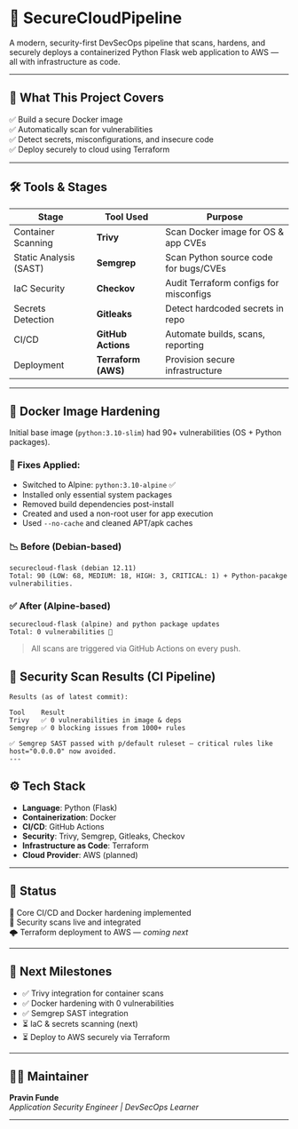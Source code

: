 # 🔐 SecureCloudPipeline

A modern, security-first DevSecOps pipeline that scans, hardens, and securely deploys a containerized Python Flask web application to AWS — all with infrastructure as code.

---

## 🚀 What This Project Covers

✅ Build a secure Docker image  
✅ Automatically scan for vulnerabilities  
✅ Detect secrets, misconfigurations, and insecure code  
✅ Deploy securely to cloud using Terraform

---

## 🛠️ Tools & Stages

| Stage                  | Tool Used      | Purpose                                  |
|------------------------|----------------|------------------------------------------|
| Container Scanning     | **Trivy**       | Scan Docker image for OS & app CVEs      |
| Static Analysis (SAST) | **Semgrep**     | Scan Python source code for bugs/CVEs    |
| IaC Security           | **Checkov**     | Audit Terraform configs for misconfigs   |
| Secrets Detection      | **Gitleaks**    | Detect hardcoded secrets in repo         |
| CI/CD                  | **GitHub Actions** | Automate builds, scans, reporting     |
| Deployment             | **Terraform (AWS)** | Provision secure infrastructure      |

---

## 🐳 Docker Image Hardening

Initial base image (`python:3.10-slim`) had 90+ vulnerabilities (OS + Python packages).

### 🔧 Fixes Applied:
- Switched to Alpine: `python:3.10-alpine` ✅
- Installed only essential system packages
- Removed build dependencies post-install
- Created and used a non-root user for app execution
- Used `--no-cache` and cleaned APT/apk caches

### 📉 Before (Debian-based)
    securecloud-flask (debian 12.11)
    Total: 90 (LOW: 68, MEDIUM: 18, HIGH: 3, CRITICAL: 1) + Python-pacakge vulnerabilities.


### ✅ After (Alpine-based)
    securecloud-flask (alpine) and python package updates
    Total: 0 vulnerabilities 🎉


> All scans are triggered via GitHub Actions on every push.
## 🔐 Security Scan Results (CI Pipeline)
    Results (as of latest commit):

    Tool	Result
    Trivy	✅ 0 vulnerabilities in image & deps
    Semgrep	✅ 0 blocking issues from 1000+ rules

    ✅ Semgrep SAST passed with p/default ruleset — critical rules like host="0.0.0.0" now avoided.
    ---

## ⚙️ Tech Stack

- **Language**: Python (Flask)
- **Containerization**: Docker
- **CI/CD**: GitHub Actions
- **Security**: Trivy, Semgrep, Gitleaks, Checkov
- **Infrastructure as Code**: Terraform
- **Cloud Provider**: AWS (planned)

---

## 📌 Status

🧱 Core CI/CD and Docker hardening implemented  
🔐 Security scans live and integrated  
🌩️ Terraform deployment to AWS — *coming next*

---

## 📎 Next Milestones

- ✅ Trivy integration for container scans
- ✅ Docker hardening with 0 vulnerabilities
- ✅ Semgrep SAST integration
- ⏳ IaC & secrets scanning (next)
- ⏳ Deploy to AWS securely via Terraform

---

## 🙋‍♂️ Maintainer

**Pravin Funde**  
*Application Security Engineer | DevSecOps Learner*

---

 